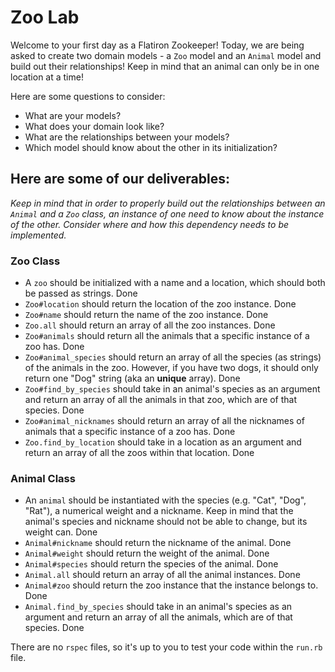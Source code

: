 # Zoo Lab

Welcome to your first day as a Flatiron Zookeeper!
Today, we are being asked to create two domain models - a `Zoo` model and an `Animal` model and build out their relationships! Keep in mind that an animal can only be in one location at a time!

Here are some questions to consider:

* What are your models?
* What does your domain look like?
* What are the relationships between your models? 
* Which model should know about the other in its initialization?

## Here are some of our deliverables:

_Keep in mind that in order to properly build out the relationships between an `Animal` and a `Zoo` class, an instance of one need to know about the instance of the other. Consider where and how this dependency needs to be implemented._

### Zoo Class
- A `zoo` should be initialized with a name and a location, which should both be passed as strings. Done
- `Zoo#location` should return the location of the zoo instance. Done
- `Zoo#name` should return the name of the zoo instance. Done
- `Zoo.all` should return an array of all the zoo instances. Done
- `Zoo#animals` should return all the animals that a specific instance of a zoo has. Done
- `Zoo#animal_species` should return an array of all the species (as strings) of the animals in the zoo. However, if you have two dogs, it should only return one "Dog" string (aka an **unique** array). Done
- `Zoo#find_by_species` should take in an animal's species as an argument and return an array of all the animals in that zoo, which are of that species. Done
- `Zoo#animal_nicknames` should return an array of all the nicknames of animals that a specific instance of a zoo has. Done
- `Zoo.find_by_location` should take in a location as an argument and return an array of all the zoos within that location. Done

### Animal Class
- An `animal` should be instantiated with the species (e.g. "Cat", "Dog", "Rat"), a numerical weight and a nickname. Keep in mind that the animal's species and nickname should not be able to change, but its weight can. Done
- `Animal#nickname` should return the nickname of the animal. Done
- `Animal#weight` should return the weight of the animal. Done
- `Animal#species` should return the species of the animal. Done
- `Animal.all` should return an array of all the animal instances. Done
- `Animal#zoo` should return the zoo instance that the instance belongs to. Done
- `Animal.find_by_species` should take in an animal's species as an argument and return an array of all the animals, which are of that species. Done

There are no `rspec` files, so it's up to you to test your code within the `run.rb` file.
